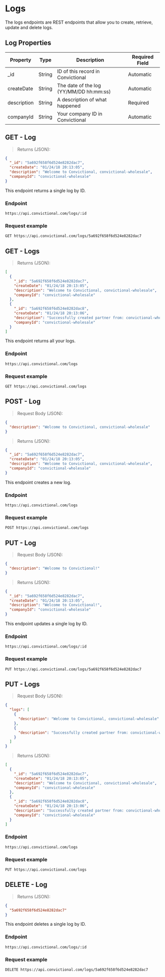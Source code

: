 # Logs
The logs endpoints are REST endpoints that allow you to create, retrieve, update and delete logs.

## Log Properties
Property | Type | Description | Required Field
----------- | ----------- |  -----------  |  -----------
\_id | String | ID of this record in Convictional | Automatic
createDate | String | The date of the log (YY/MM/DD hh:mm:ss) | Automatic
description | String | A description of what happened | Required
companyId | String | Your company ID in Convictional | Automatic

## GET - Log

> Returns (JSON):

```json
{
  "_id": "5a692f658f6d524e8282dac7",
  "createDate": "01/24/18 20:13:05",
  "description": "Welcome to Convictional, convictional-wholesale",
  "companyId": "convictional-wholesale"
}
```
This endpoint returns a single log by ID.

### Endpoint
`https://api.convictional.com/logs/:id`

### Request example
`GET https://api.convictional.com/logs/5a692f658f6d524e8282dac7`

## GET - Logs

> Returns (JSON): 

```json
[
  {
    "_id": "5a692f658f6d524e8282dac7",
    "createDate": "01/24/18 20:13:05",
    "description": "Welcome to Convictional, convictional-wholesale",
    "companyId": "convictional-wholesale"
  },
  {
    "_id": "5a692f658f6d524e8282dac8",
    "createDate": "01/24/18 20:13:06",
    "description": "Successfully created partner from: convictional-wholesale",
    "companyId": "convictional-wholesale"
  }
]
```
This endpoint returns all your logs.

### Endpoint
`https://api.convictional.com/logs`

### Request example
`GET https://api.convictional.com/logs`

## POST - Log

> Request Body (JSON):

```json
{
  "description": "Welcome to Convictional, convictional-wholesale"
}
```

> Returns (JSON):

```json
{
  "_id": "5a692f658f6d524e8282dac7",
  "createDate": "01/24/18 20:13:05",
  "description": "Welcome to Convictional, convictional-wholesale",
  "companyId": "convictional-wholesale"
}
```

This endpoint creates a new log.

### Endpoint
`https://api.convictional.com/logs`

### Request example
`POST https://api.convictional.com/logs`

## PUT - Log
> Request Body (JSON):

```json
{
  "description": "Welcome to Convictional!"
}
```

> Returns (JSON):

```json
{
  "_id": "5a692f658f6d524e8282dac7",
  "createDate": "01/24/18 20:13:05",
  "description": "Welcome to Convictional!",
  "companyId": "convictional-wholesale"
}
```

This endpoint updates a single log by ID.

### Endpoint
`https://api.convictional.com/logs/:id`

### Request example
`PUT https://api.convictional.com/logs/5a692f658f6d524e8282dac7`

## PUT - Logs

> Request Body (JSON):

```json
{
  "logs": [
    {
      "description": "Welcome to Convictional, convictional-wholesale"
    },
    {
      "description": "Successfully created partner from: convictional-wholesale"
    }
  ]
}
```

> Returns (JSON):

```json
[
  {
    "_id": "5a692f658f6d524e8282dac7",
    "createDate": "01/24/18 20:13:05",
    "description": "Welcome to Convictional, convictional-wholesale",
    "companyId": "convictional-wholesale"
  },
  {
    "_id": "5a692f658f6d524e8282dac8",
    "createDate": "01/24/18 20:13:06",
    "description": "Successfully created partner from: convictional-wholesale",
    "companyId": "convictional-wholesale"
  }
]
```


### Endpoint
`https://api.convictional.com/logs`

### Request example
`PUT https://api.convictional.com/logs`

## DELETE - Log

> Returns (JSON):

```json
{
  "5a692f658f6d524e8282dac7"
}
```
This endpoint deletes a single log by ID.

### Endpoint
`https://api.convictional.com/logs/:id`

### Request example
`DELETE https://api.convictional.com/logs/5a692f658f6d524e8282dac7`